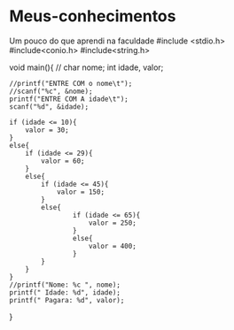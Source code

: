 # Meus-conhecimentos
Um pouco do que aprendi na faculdade
#include <stdio.h>
#include<conio.h>
#include<string.h>

void main(){
   // char nome;
    int idade, valor;

    //printf("ENTRE COM o nome\t");
    //scanf("%c", &nome);
    printf("ENTRE COM A idade\t");
    scanf("%d", &idade);
    
    if (idade <= 10){
        valor = 30;
    }
    else{
        if (idade <= 29){
            valor = 60;
        }
        else{
            if (idade <= 45){
                valor = 150;
            }
            else{
                    if (idade <= 65){
                        valor = 250;
                    }
                    else{
                        valor = 400;
                    }
            }
        }
    }
    //printf("Nome: %c ", nome);
    printf(" Idade: %d", idade);
    printf(" Pagara: %d", valor);
}
